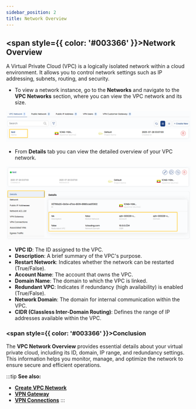 ```yaml
---
sidebar_position: 2
title: Network Overview
---
```


## <span style={{ color: '#003366' }}>Network Overview</span>

A Virtual Private Cloud (VPC) is a logically isolated network within a cloud environment. It allows you to control network settings such as IP addressing, subnets, routing, and security.

- To view a network instance, go to the **Networks** and navigate to the **VPC Networks** section, where you can view the VPC network and its size. 

![alt text](images/vpc-network-overview.png)

- From **Details** tab you can view the detailed overview of your VPC network.

![alt text](images/vpc-network-detail.png)

- **VPC ID**: The ID assigned to the VPC.
- **Description**: A brief summary of the VPC's purpose.
- **Restart Network**: Indicates whether the network can be restarted (True/False).
- **Account Name**: The account that owns the VPC.
- **Domain Name**: The domain to which the VPC is linked.
- **Redundant VPC**: Indicates if redundancy (high availability) is enabled (True/False).
- **Network Domain**: The domain for internal communication within the VPC.
- **CIDR (Classless Inter-Domain Routing)**: Defines the range of IP addresses available within the VPC.

### <span style={{ color: '#003366' }}>Conclusion</span>

The **VPC Network Overview** provides essential details about your virtual private cloud, including its ID, domain, IP range, and redundancy settings. This information helps you monitor, manage, and optimize the network to ensure secure and efficient operations.

:::tip
**See also:**  
- **[Create VPC Network](./Create%20VPC%20Network.md)**
- **[VPN Gateway](./Site%20VPN.md)**
- **[VPN Connections](./VPN%20Connection.md)**
:::


